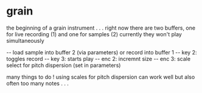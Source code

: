 # grain

the beginning of a grain instrument . . .
right now there are two buffers, one for live recording (1) and one for samples (2)
currently they won't play simultaneously

--  load sample into buffer 2 (via parameters) or record into buffer 1
--  key 2: toggles record
--  key 3: starts play
--  enc 2: incremnt size
--  enc 3: scale select for pitch dispersion (set in parameters)

many things to do !
using scales for pitch dispersion can work well but also often too many notes . . . 
